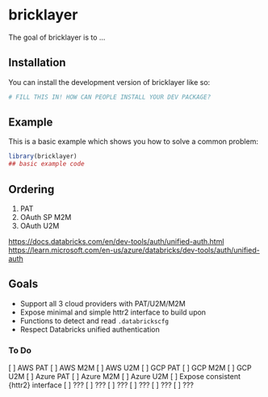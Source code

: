 # bricklayer

<!-- badges: start -->
<!-- badges: end -->

The goal of bricklayer is to ...

## Installation

You can install the development version of bricklayer like so:

``` r
# FILL THIS IN! HOW CAN PEOPLE INSTALL YOUR DEV PACKAGE?
```

## Example

This is a basic example which shows you how to solve a common problem:

``` r
library(bricklayer)
## basic example code
```



## Ordering 
1. PAT
2. OAuth SP M2M
3. OAuth U2M

https://docs.databricks.com/en/dev-tools/auth/unified-auth.html
https://learn.microsoft.com/en-us/azure/databricks/dev-tools/auth/unified-auth

## Goals
- Support all 3 cloud providers with PAT/U2M/M2M
- Expose minimal and simple httr2 interface to build upon
- Functions to detect and read `.databrickscfg`
- Respect Databricks unified authentication

### To Do
[ ] AWS PAT 
[ ] AWS M2M
[ ] AWS U2M
[ ] GCP PAT
[ ] GCP M2M
[ ] GCP U2M
[ ] Azure PAT
[ ] Azure M2M
[ ] Azure U2M
[ ] Expose consistent {httr2} interface
[ ] ???
[ ] ???
[ ] ???
[ ] ???
[ ] ???
[ ] ???
